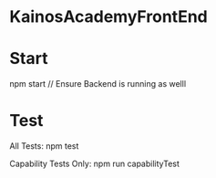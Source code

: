 # KainosAcademyFrontEnd

# Start
npm start // Ensure Backend is running as welll

# Test
All Tests:
npm test

Capability Tests Only:
npm run capabilityTest